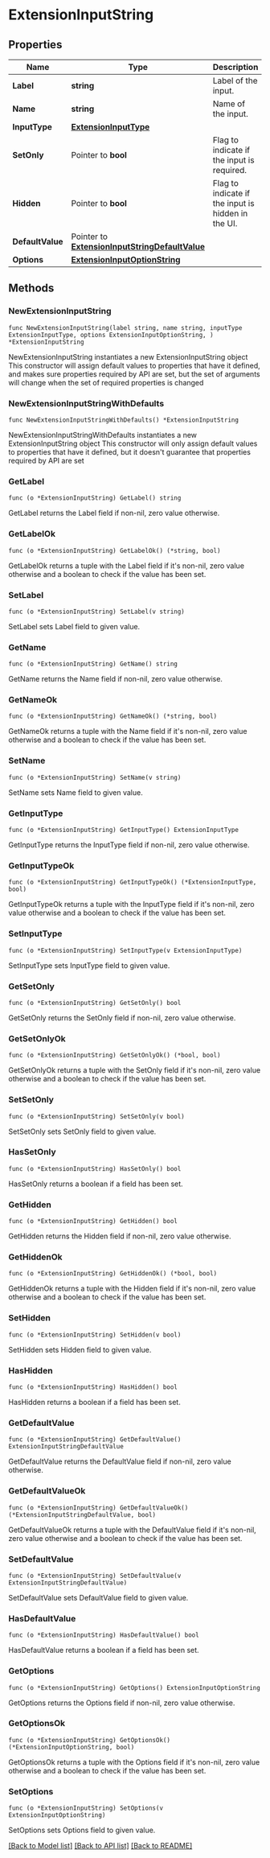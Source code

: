 # ExtensionInputString

## Properties

Name | Type | Description | Notes
------------ | ------------- | ------------- | -------------
**Label** | **string** | Label of the input. | 
**Name** | **string** | Name of the input. | 
**InputType** | [**ExtensionInputType**](ExtensionInputType.md) |  | 
**SetOnly** | Pointer to **bool** | Flag to indicate if the input is required. | [optional] [default to false]
**Hidden** | Pointer to **bool** | Flag to indicate if the input is hidden in the UI. | [optional] [default to false]
**DefaultValue** | Pointer to [**ExtensionInputStringDefaultValue**](ExtensionInputStringDefaultValue.md) |  | [optional] 
**Options** | [**ExtensionInputOptionString**](ExtensionInputOptionString.md) |  | 

## Methods

### NewExtensionInputString

`func NewExtensionInputString(label string, name string, inputType ExtensionInputType, options ExtensionInputOptionString, ) *ExtensionInputString`

NewExtensionInputString instantiates a new ExtensionInputString object
This constructor will assign default values to properties that have it defined,
and makes sure properties required by API are set, but the set of arguments
will change when the set of required properties is changed

### NewExtensionInputStringWithDefaults

`func NewExtensionInputStringWithDefaults() *ExtensionInputString`

NewExtensionInputStringWithDefaults instantiates a new ExtensionInputString object
This constructor will only assign default values to properties that have it defined,
but it doesn't guarantee that properties required by API are set

### GetLabel

`func (o *ExtensionInputString) GetLabel() string`

GetLabel returns the Label field if non-nil, zero value otherwise.

### GetLabelOk

`func (o *ExtensionInputString) GetLabelOk() (*string, bool)`

GetLabelOk returns a tuple with the Label field if it's non-nil, zero value otherwise
and a boolean to check if the value has been set.

### SetLabel

`func (o *ExtensionInputString) SetLabel(v string)`

SetLabel sets Label field to given value.


### GetName

`func (o *ExtensionInputString) GetName() string`

GetName returns the Name field if non-nil, zero value otherwise.

### GetNameOk

`func (o *ExtensionInputString) GetNameOk() (*string, bool)`

GetNameOk returns a tuple with the Name field if it's non-nil, zero value otherwise
and a boolean to check if the value has been set.

### SetName

`func (o *ExtensionInputString) SetName(v string)`

SetName sets Name field to given value.


### GetInputType

`func (o *ExtensionInputString) GetInputType() ExtensionInputType`

GetInputType returns the InputType field if non-nil, zero value otherwise.

### GetInputTypeOk

`func (o *ExtensionInputString) GetInputTypeOk() (*ExtensionInputType, bool)`

GetInputTypeOk returns a tuple with the InputType field if it's non-nil, zero value otherwise
and a boolean to check if the value has been set.

### SetInputType

`func (o *ExtensionInputString) SetInputType(v ExtensionInputType)`

SetInputType sets InputType field to given value.


### GetSetOnly

`func (o *ExtensionInputString) GetSetOnly() bool`

GetSetOnly returns the SetOnly field if non-nil, zero value otherwise.

### GetSetOnlyOk

`func (o *ExtensionInputString) GetSetOnlyOk() (*bool, bool)`

GetSetOnlyOk returns a tuple with the SetOnly field if it's non-nil, zero value otherwise
and a boolean to check if the value has been set.

### SetSetOnly

`func (o *ExtensionInputString) SetSetOnly(v bool)`

SetSetOnly sets SetOnly field to given value.

### HasSetOnly

`func (o *ExtensionInputString) HasSetOnly() bool`

HasSetOnly returns a boolean if a field has been set.

### GetHidden

`func (o *ExtensionInputString) GetHidden() bool`

GetHidden returns the Hidden field if non-nil, zero value otherwise.

### GetHiddenOk

`func (o *ExtensionInputString) GetHiddenOk() (*bool, bool)`

GetHiddenOk returns a tuple with the Hidden field if it's non-nil, zero value otherwise
and a boolean to check if the value has been set.

### SetHidden

`func (o *ExtensionInputString) SetHidden(v bool)`

SetHidden sets Hidden field to given value.

### HasHidden

`func (o *ExtensionInputString) HasHidden() bool`

HasHidden returns a boolean if a field has been set.

### GetDefaultValue

`func (o *ExtensionInputString) GetDefaultValue() ExtensionInputStringDefaultValue`

GetDefaultValue returns the DefaultValue field if non-nil, zero value otherwise.

### GetDefaultValueOk

`func (o *ExtensionInputString) GetDefaultValueOk() (*ExtensionInputStringDefaultValue, bool)`

GetDefaultValueOk returns a tuple with the DefaultValue field if it's non-nil, zero value otherwise
and a boolean to check if the value has been set.

### SetDefaultValue

`func (o *ExtensionInputString) SetDefaultValue(v ExtensionInputStringDefaultValue)`

SetDefaultValue sets DefaultValue field to given value.

### HasDefaultValue

`func (o *ExtensionInputString) HasDefaultValue() bool`

HasDefaultValue returns a boolean if a field has been set.

### GetOptions

`func (o *ExtensionInputString) GetOptions() ExtensionInputOptionString`

GetOptions returns the Options field if non-nil, zero value otherwise.

### GetOptionsOk

`func (o *ExtensionInputString) GetOptionsOk() (*ExtensionInputOptionString, bool)`

GetOptionsOk returns a tuple with the Options field if it's non-nil, zero value otherwise
and a boolean to check if the value has been set.

### SetOptions

`func (o *ExtensionInputString) SetOptions(v ExtensionInputOptionString)`

SetOptions sets Options field to given value.



[[Back to Model list]](../README.md#documentation-for-models) [[Back to API list]](../README.md#documentation-for-api-endpoints) [[Back to README]](../README.md)


